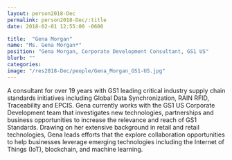 ```yaml
---
layout: person2018-Dec
permalink: person2018-Dec/:title
date: 2018-02-01 12:55:00 -0600

title:  "Gena Morgan"
name: "Ms. Gena Morgan*"
position: "Gena Morgan, Corporate Development Consultant, GS1 US"
blurb: ""
categories: 
image: "/res2018-Dec/people/Gena_Morgan_GS1-US.jpg"
---
```

A consultant for over 19 years with GS1 leading critical industry supply chain standards initiatives including Global Data Synchronization, RAIN RFID, Traceability and EPCIS. Gena currently works with the GS1 US Corporate Development team that investigates new technologies, partnerships and business opportunities to increase the relevance and reach of GS1 Standards. Drawing on her extensive background in retail and retail technologies, Gena leads efforts that the explore collaboration opportunities to help businesses leverage emerging technologies including the Internet of Things (IoT), blockchain, and machine learning.
